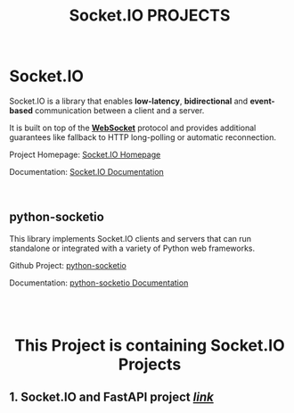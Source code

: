 # 
<h1 align="center">
   Socket.IO PROJECTS 
</h1>

<br>

# Socket.IO

Socket.IO is a library that enables **low-latency**, **bidirectional** and **event-based** communication between a client and a server.

It is built on top of the [**WebSocket**](https://en.wikipedia.org/wiki/WebSocket) protocol and provides additional guarantees like fallback to HTTP long-polling or automatic reconnection.

Project Homepage: [Socket.IO Homepage](https://socket.io/)

Documentation: [Socket.IO Documentation](https://socket.io/docs/v4/)

<br>

## python-socketio

This library implements Socket.IO clients and servers that can run standalone or integrated with a variety of Python web frameworks.

Github Project: [python-socketio](https://github.com/miguelgrinberg/python-socketio)

Documentation: [python-socketio Documentation](https://python-socketio.readthedocs.io/en/latest/)
 
 <br>
 <br>
 
<h1 align="center">
   This Project is containing Socket.IO Projects
</h1>

## 1. Socket.IO and FastAPI project [_link_](https://github.com/Blackfury7/socketio-asynio-projects/tree/main/socket%20io%20-%20FastAPI/server)
